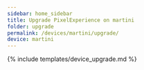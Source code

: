 ```yaml
---
sidebar: home_sidebar
title: Upgrade PixelExperience on martini
folder: upgrade
permalink: /devices/martini/upgrade/
device: martini
---
```

{% include templates/device_upgrade.md %}
